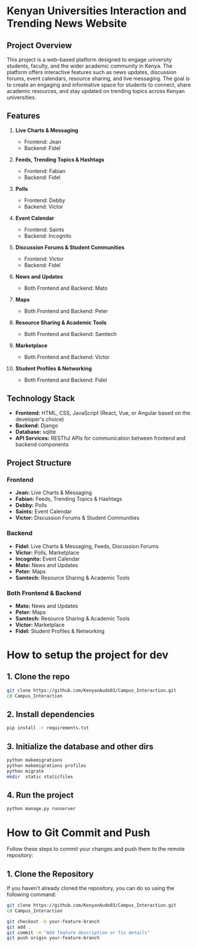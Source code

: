 # Kenyan Universities Interaction and Trending News Website

## Project Overview
This project is a web-based platform designed to engage university students, faculty, and the wider academic community in Kenya. The platform offers interactive features such as news updates, discussion forums, event calendars, resource sharing, and live messaging. The goal is to create an engaging and informative space for students to connect, share academic resources, and stay updated on trending topics across Kenyan universities.

## Features
1. **Live Charts & Messaging**  
   - Frontend: Jean  
   - Backend: Fidel  

2. **Feeds, Trending Topics & Hashtags**  
   - Frontend: Fabian  
   - Backend: Fidel  

3. **Polls**  
   - Frontend: Debby  
   - Backend: Victor  

4. **Event Calendar**  
   - Frontend: Saints  
   - Backend: Incognito  

5. **Discussion Forums & Student Communities**  
   - Frontend: Victor  
   - Backend: Fidel  

6. **News and Updates**  
   - Both Frontend and Backend: Mato  

7. **Maps**  
   - Both Frontend and Backend: Peter  

8. **Resource Sharing & Academic Tools**  
   - Both Frontend and Backend: Samtech  

9. **Marketplace**  
   - Both Frontend and Backend: Victor  

10. **Student Profiles & Networking**  
    - Both Frontend and Backend: Fidel

## Technology Stack
- **Frontend:** HTML, CSS, JavaScript (React, Vue, or Angular based on the developer's choice)
- **Backend:** Django
- **Database:** sqlite
- **API Services:** RESTful APIs for communication between frontend and backend components

## Project Structure
### Frontend
- **Jean:** Live Charts & Messaging  
- **Fabian:** Feeds, Trending Topics & Hashtags  
- **Debby:** Polls  
- **Saints:** Event Calendar  
- **Victor:** Discussion Forums & Student Communities

### Backend
- **Fidel:** Live Charts & Messaging, Feeds, Discussion Forums
- **Victor:** Polls, Marketplace  
- **Incognito:** Event Calendar  
- **Mato:** News and Updates  
- **Peter:** Maps  
- **Samtech:** Resource Sharing & Academic Tools

### Both Frontend & Backend
- **Mato:** News and Updates  
- **Peter:** Maps  
- **Samtech:** Resource Sharing & Academic Tools  
- **Victor:** Marketplace
- **Fidel:** Student Profiles & Networking  

# How to setup the project for dev

## 1. Clone the repo

```bash
git clone https://github.com/KenyanAudo03/Campus_Interaction.git
cd Campus_Interaction
```

## 2.  Install dependencies
```bash
pip install -r requirements.txt
```

## 3. Initialize the database and other dirs
```bash
python makemigrations
python makemigrations profiles
python migrate
mkdir  static staticfiles
```

## 4.  Run the project
```bash
python manage.py runserver
```

# How to Git Commit and Push

Follow these steps to commit your changes and push them to the remote repository:

## 1. Clone the Repository
If you haven't already cloned the repository, you can do so using the following command:

```bash
git clone https://github.com/KenyanAudo03/Campus_Interaction.git
cd Campus_Interaction

git checkout -b your-feature-branch
git add .
git commit -m "Add feature description or fix details"
git push origin your-feature-branch
```

